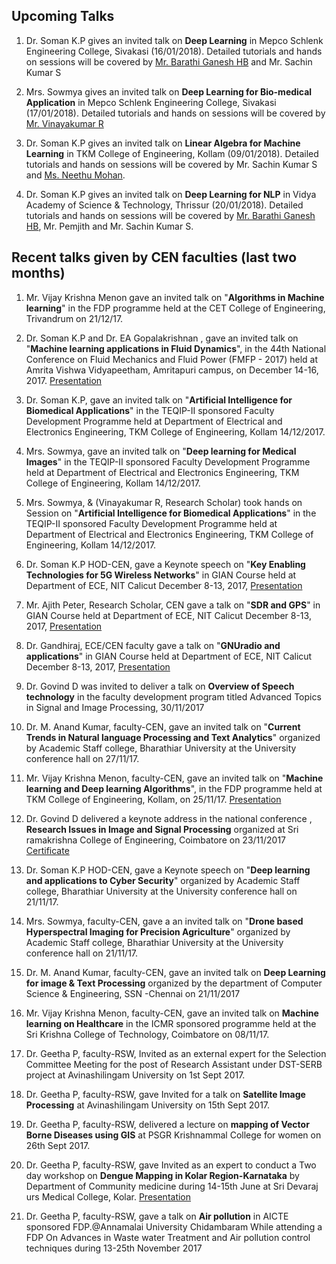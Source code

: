 ## Upcoming Talks
1. Dr. Soman K.P gives an invited talk on **Deep Learning** in Mepco Schlenk Engineering College, Sivakasi (16/01/2018). Detailed tutorials and hands on sessions will be covered by [Mr. Barathi Ganesh HB](https://sites.google.com/site/barathiganeshhb/) and Mr. Sachin Kumar S

2. Mrs. Sowmya gives an invited talk on **Deep Learning for Bio-medical Application** in Mepco Schlenk Engineering College, Sivakasi (17/01/2018). Detailed tutorials and hands on sessions will be covered by [Mr. Vinayakumar R](https://sites.google.com/site/vinayakumarr77/)

3. Dr. Soman K.P gives an invited talk on **Linear Algebra for Machine Learning** in TKM College of Engineering, Kollam (09/01/2018). Detailed tutorials and hands on sessions will be covered by Mr. Sachin Kumar S and [Ms. Neethu Mohan](https://scholar.google.co.in/citations?user=B6zK9XYAAAAJ&hl=en&oi=ao).

4. Dr. Soman K.P gives an invited talk on **Deep Learning for NLP** in Vidya Academy of Science & Technology, Thrissur (20/01/2018). Detailed tutorials and hands on sessions will be covered by [Mr. Barathi Ganesh HB](https://sites.google.com/site/barathiganeshhb/), Mr. Pemjith and Mr. Sachin Kumar S.

## Recent talks given by CEN faculties (last two months) 

1. Mr. Vijay Krishna Menon gave an invited talk on "**Algorithms in Machine learning**" in the FDP programme held at the CET College of Engineering, Trivandrum on 21/12/17.

2. Dr. Soman K.P and Dr. EA Gopalakrishnan , gave an invited talk on "**Machine learning applications in Fluid Dynamics**", in the 44th National Conference on Fluid Mechanics and Fluid Power (FMFP - 2017) held at Amrita Vishwa Vidyapeetham, Amritapuri campus, on December 14-16, 2017. [Presentation](https://github.com/BarathiGanesh-HB/cen-talks/blob/master/fluiddynamics.pdf?raw=true)

3. Dr. Soman K.P, gave an invited talk on "**Artificial Intelligence for Biomedical Applications**" in the TEQIP-II sponsored Faculty Development Programme held at Department of Electrical and Electronics Engineering, TKM College of Engineering, Kollam 14/12/2017.

4. Mrs. Sowmya, gave an invited talk on "**Deep learning for Medical Images**" in the TEQIP-II sponsored Faculty Development Programme held at Department of Electrical and Electronics Engineering, TKM College of Engineering, Kollam 14/12/2017.

5. Mrs. Sowmya, & (Vinayakumar R, Research Scholar) took hands on Session on "**Artificial Intelligence for Biomedical Applications**" in the TEQIP-II sponsored Faculty Development Programme held at Department of Electrical and Electronics Engineering, TKM College of Engineering, Kollam 14/12/2017.

6. Dr. Soman K.P HOD-CEN, gave a Keynote speech on "**Key Enabling Technologies for 5G Wireless Networks**" in GIAN Course held at Department of ECE, NIT Calicut December 8-13, 2017, [Presentation](https://github.com/BarathiGanesh-HB/cen-talks/blob/master/Soman-NIT.pptx?raw=true)

7. Mr. Ajith Peter, Research Scholar, CEN gave a talk on "**SDR and GPS**" in GIAN Course held at Department of ECE, NIT Calicut December 8-13, 2017, [Presentation](https://github.com/BarathiGanesh-HB/cen-talks/blob/master/Ajith%20Peter-NIT.pptx?raw=true)

8. Dr. Gandhiraj, ECE/CEN faculty gave a talk on "**GNUradio and applications**" in GIAN Course held at Department of ECE, NIT Calicut December 8-13, 2017, [Presentation](https://github.com/BarathiGanesh-HB/cen-talks/blob/master/Dr.%20Gandhiraj-NIT.pptx?raw=true)

9. Dr. Govind D was invited to deliver a talk on **Overview of Speech technology** in the faculty development program titled Advanced Topics in Signal and Image Processing, 30/11/2017

10. Dr. M. Anand Kumar, faculty-CEN, gave an invited talk on "**Current Trends in Natural language Processing and Text Analytics**" organized by Academic Staff college, Bharathiar University at the University conference hall on 27/11/17.

11. Mr. Vijay Krishna Menon, faculty-CEN, gave an invited talk on "**Machine learning and Deep learning Algorithms**", in the FDP programme held at TKM College of Engineering, Kollam, on 25/11/17. [Presentation](https://github.com/BarathiGanesh-HB/cen-talks/blob/master/vijay-tkm1.JPG?raw=true)

12. Dr. Govind D delivered a keynote address in the national conference , **Research Issues in Image and Signal Processing** organized at Sri ramakrishna College of Engineering, Coimbatore on 23/11/2017 [Certificate](https://github.com/BarathiGanesh-HB/cen-talks/blob/master/SriRamaKrishna.jpg?raw=true)

13. Dr. Soman K.P HOD-CEN, gave a Keynote speech on "**Deep learning and applications to Cyber Security**" organized by Academic Staff college, Bharathiar University at the University conference hall on 21/11/17.

14. Mrs. Sowmya, faculty-CEN, gave a an invited talk on "**Drone based Hyperspectral Imaging for Precision Agriculture**" organized by Academic Staff college, Bharathiar University at the University conference hall on 21/11/17.

15. Dr. M. Anand Kumar, faculty-CEN, gave an invited talk on **Deep Learning for image & Text Processing** organized by the department of Computer Science & Engineering, SSN -Chennai on 21/11/2017

16. Mr. Vijay Krishna Menon, faculty-CEN, gave an invited talk on **Machine learning on Healthcare** in the ICMR sponsored programme held at the Sri Krishna College of Technology, Coimbatore on 08/11/17.

17. Dr. Geetha P, faculty-RSW, Invited as an external expert for the Selection Committee Meeting for the post of Research Assistant under DST-SERB project at Avinashilingam University on 1st Sept 2017.

18. Dr. Geetha P, faculty-RSW, gave Invited for a talk on **Satellite Image Processing** at Avinashilingam University on 15th Sept 2017.

19. Dr. Geetha P, faculty-RSW, delivered a lecture on **mapping of Vector Borne Diseases using GIS** at PSGR Krishnammal College for women on 26th Sept 2017.

20. Dr. Geetha P, faculty-RSW, gave Invited as an expert to conduct a Two day workshop on **Dengue Mapping in Kolar Region-Karnataka** by Department of Community medicine during 14-15th June at Sri Devaraj urs Medical College, Kolar. [Presentation](https://github.com/BarathiGanesh-HB/cen-talks/blob/master/dev.png?raw=true)

21. Dr. Geetha P, faculty-RSW, gave a talk on **Air pollution** in AICTE sponsored FDP.@Annamalai University Chidambaram While attending a FDP On Advances in Waste water Treatment and Air pollution control techniques during 13-25th November 2017

